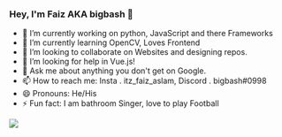 ### Hey, I'm Faiz AKA bigbash 👋

- 🔭 I’m currently working on python, JavaScript and there Frameworks
- 🌱 I’m currently learning OpenCV, Loves Frontend
- 👯 I’m looking to collaborate on Websites and designing repos.
- 🤔 I’m looking for help in Vue.js!
- 💬 Ask me about anything you don't get on Google.
- 📫 How to reach me: Insta . itz_faiz_aslam, Discord . bigbash#0998
- 😄 Pronouns: He/His
- ⚡ Fun fact: I am bathroom Singer, love to play Football

<img src="https://github-readme-stats.vercel.app/api?username=faizaslam11&&show_icons=true">
